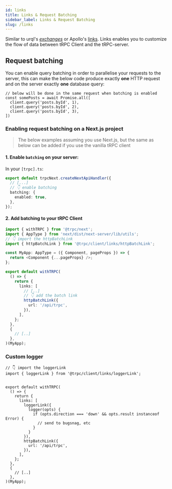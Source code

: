```yaml
---
id: links
title: Links & Request Batching
sidebar_label: Links & Request Batching
slug: /links
---
```


Similar to urql's [_exchanges_](https://formidable.com/open-source/urql/docs/architecture/) or Apollo's [links](https://www.apollographql.com/docs/react/api/link/introduction/). Links enables you to customize the flow of data between tRPC Client and the tRPC-server.


## Request batching

You can enable query batching in order to parallelise your requests to the server, this can make the below code produce exactly **one** HTTP request and on the server exactly **one** database query:

```tsx
// below will be done in the same request when batching is enabled
const somePosts = await Promise.all([
  client.query('posts.byId', 1),
  client.query('posts.byId', 2),
  client.query('posts.byId', 3),
])
```

### Enabling request batching on a Next.js project

> The below examples assuming you use Next.js, but the same as below can be added if you use the vanilla tRPC client

#### 1. Enable `batching` on your server:

In your `[trpc].ts`:

```ts
export default trpcNext.createNextApiHandler({
  // [...]
  // 👇 enable batching
  batching: {
    enabled: true,
  },
});
```

#### 2. Add batching to your tRPC Client


```ts
import { withTRPC } from '@trpc/next';
import { AppType } from 'next/dist/next-server/lib/utils';
// 👇 import the httpBatchLink
import { httpBatchLink } from '@trpc/client/links/httpBatchLink';

const MyApp: AppType = ({ Component, pageProps }) => {
  return <Component {...pageProps} />;
};

export default withTRPC(
  () => {
    return {
      links: [
        // [..]
        // 👇 add the batch link
        httpBatchLink({
          url: '/api/trpc',
        }),
      ],
    };
  },
  {
    // [..]
  },
)(MyApp);
```

### Custom logger

```tsx
// 👇 import the loggerLink
import { loggerLink } from '@trpc/client/links/loggerLink';


export default withTRPC(
  () => {
    return {
      links: [
        loggerLink({
          logger(opts) {
            if (opts.direction === 'down' && opts.result instanceof Error) {
              // send to bugsnag, etc
            }
          }
        }),
        httpBatchLink({
          url: '/api/trpc',
        }),
      ],
    };
  },
  {
    // [..]
  },
)(MyApp);


```